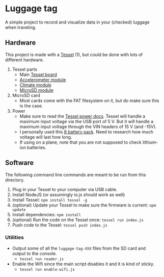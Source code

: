 # Luggage tag

A simple project to record and visualize data in your (checked) luggage when traveling.

## Hardware

This project is made with a [Tessel](https://tessel.io/) (1), but could be done with lots of different hardware.

1. Tessel parts
    * Main [Tessel board](https://shop.tessel.io/Base%20Boards/Tessel)
    * [Accelerometer module](https://shop.tessel.io/Modules/Accelerometer%20Module)
    * [Climate module](https://shop.tessel.io/Modules/Climate%20Module)
    * [MicroSD module](https://shop.tessel.io/Modules/MicroSD%20Module)
1. MicroSD card
    * Most cards come with the FAT filesystem on it, but do make sure this is the case.
1. Power
    * Make sure to read the [Tessel power docs](https://tessel.io/docs/power).  Tessel will handle a maximum input voltage via the USB port of 5 V.  But it will handle a maximum input voltage through the VIN headers of 15 V (and -15V).
    * I personally used this [8 battery pack](https://www.adafruit.com/products/875).  Need to research how much voltage will last how long.
    * If using on a plane, note that you are not supposed to check lithium-ion batteries.

## Software

The following command line commands are meant to be run from this directory.

1. Plug in your Tessel to your computer via USB cable.
1. Install NodeJS (or assumingly io.js should work as well)
1. Install Tessel: `npm install tessel -g`
1. (optional) Update your Tessel to make sure the firmware is current: `npm update`
1. Install dependencies: `npm install`
1. (optional) Run the code on the Tessel once: `tessel run index.js`
1. Push code to the Tessel: `tessel push index.js`

### Utilities

* Output some of all the `luggage-tag-XXX` files from the SD card and output to the console.
    * `tessel run reader.js`
* Enable the Wifi since the main script disables it and it is kind of sticky.
    * `tessel run enable-wifi.js`
